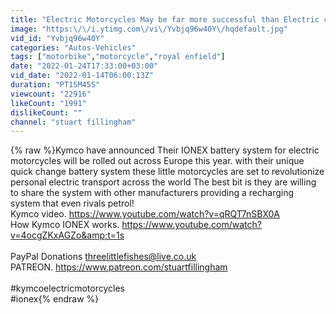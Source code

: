 ```yaml
---
title: "Electric Motorcycles May be far more successful than Electric cars! Here's Why!"
image: "https:\/\/i.ytimg.com\/vi\/Yvbjq96w40Y\/hqdefault.jpg"
vid_id: "Yvbjq96w40Y"
categories: "Autos-Vehicles"
tags: ["motorbike","motorcycle","royal enfield"]
date: "2022-01-24T17:33:00+03:00"
vid_date: "2022-01-14T06:00:13Z"
duration: "PT15M45S"
viewcount: "22916"
likeCount: "1991"
dislikeCount: ""
channel: "stuart fillingham"
---
```

{% raw %}Kymco have announced Their IONEX battery system for electric motorcycles will be rolled out across Europe this year. with their unique quick change battery system these little motorcycles are set to revolutionize personal electric transport across the world The best bit is they are willing to share the system with other manufacturers providing a recharging system that even rivals petrol!<br />Kymco video. <a rel="nofollow" target="blank" href="https://www.youtube.com/watch?v=qRQT7nSBX0A">https://www.youtube.com/watch?v=qRQT7nSBX0A</a><br />How Kymco  IONEX works. <a rel="nofollow" target="blank" href="https://www.youtube.com/watch?v=4ocgZKxAGZo&amp;t=1s">https://www.youtube.com/watch?v=4ocgZKxAGZo&amp;t=1s</a><br /><br />PayPal Donations threelittlefishes@live.co.uk<br />PATREON. <a rel="nofollow" target="blank" href="https://www.patreon.com/stuartfillingham">https://www.patreon.com/stuartfillingham</a><br /><br />#kymcoelectricmotorcycles<br />#ionex{% endraw %}
